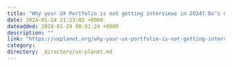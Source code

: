 ```yaml
---
title: "Why your UX Portfolio is not getting interviews in 2024? Do’s & Don’ts!"
date: 2024-01-24 21:23:03 +0000
dateadded: 2024-01-29 00:01:24 +0000
description: ""
link: "https://uxplanet.org/why-your-ux-portfolio-is-not-getting-interviews-in-2024-dos-don-ts-be1ae60fab29?source=rss----819cc2aaeee0---4"
category:
directory: _directory/ux-planet.md
---
```

